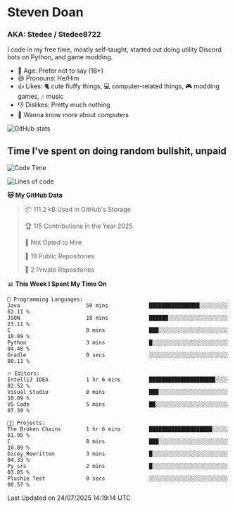 # Steven Doan
### AKA: Stedee / Stedee8722
I code in my free time, mostly self-taught, started out doing utility Discord bots on Python, and game modding.

- 🤔 Age: Prefer not to say (18+)
- 😄 Pronouns: He/Him
- 👍 Likes: 🐈 cute fluffy things, 💻 computer-related things, 🎮 modding games, 🎶 music
- 👎 Dislikes: Pretty much nothing
- 🥹 Wanna know more about computers

![GitHub stats](https://github-readme-stats-iota-mocha-40.vercel.app/api?username=Stedee8722&show=prs_merged,prs_merged_percentage&show_icons=true&theme=transparent)

## Time I've spent on doing random bullshit, unpaid
<!--START_SECTION:Time I've spent on doing random bullshit, unpaid-->
![Code Time](http://img.shields.io/badge/Code%20Time-300%20hrs%2019%20mins-blue)

![Lines of code](https://img.shields.io/badge/From%20Hello%20World%20I%27ve%20Written-87.0%20thousand%20lines%20of%20code-blue)

**🐱 My GitHub Data** 

> 📦 111.2 kB Used in GitHub's Storage 
 > 
> 🏆 115 Contributions in the Year 2025
 > 
> 🚫 Not Opted to Hire
 > 
> 📜 19 Public Repositories 
 > 
> 🔑 2 Private Repositories 
 > 
📊 **This Week I Spent My Time On** 

```text
💬 Programming Languages: 
Java                     50 mins             ████████████████░░░░░░░░░   62.11 % 
JSON                     18 mins             ██████░░░░░░░░░░░░░░░░░░░   23.11 % 
C                        8 mins              ███░░░░░░░░░░░░░░░░░░░░░░   10.09 % 
Python                   3 mins              █░░░░░░░░░░░░░░░░░░░░░░░░   04.48 % 
Gradle                   0 secs              ░░░░░░░░░░░░░░░░░░░░░░░░░   00.11 % 

🔥 Editors: 
IntelliJ IDEA            1 hr 6 mins         █████████████████████░░░░   82.52 % 
Visual Studio            8 mins              ███░░░░░░░░░░░░░░░░░░░░░░   10.09 % 
VS Code                  5 mins              ██░░░░░░░░░░░░░░░░░░░░░░░   07.39 % 

🐱‍💻 Projects: 
The Broken Chains        1 hr 6 mins         ████████████████████░░░░░   81.95 % 
C                        8 mins              ███░░░░░░░░░░░░░░░░░░░░░░   10.09 % 
Dicey_Rewritten          3 mins              █░░░░░░░░░░░░░░░░░░░░░░░░   04.33 % 
Py_srs                   2 mins              █░░░░░░░░░░░░░░░░░░░░░░░░   03.05 % 
Plushie Test             0 secs              ░░░░░░░░░░░░░░░░░░░░░░░░░   00.57 % 
```


 Last Updated on 24/07/2025 14:19:14 UTC
<!--END_SECTION:Time I've spent on doing random bullshit, unpaid-->
